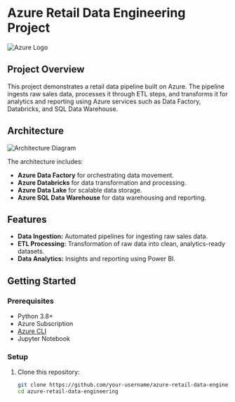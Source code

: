 # Azure Retail Data Engineering Project

![Azure Logo](https://example.com/logo.png)

## Project Overview

This project demonstrates a retail data pipeline built on Azure. The pipeline ingests raw sales data, processes it through ETL steps, and transforms it for analytics and reporting using Azure services such as Data Factory, Databricks, and SQL Data Warehouse.

## Architecture

![Architecture Diagram](docs/architecture_diagram.png)

The architecture includes:
- **Azure Data Factory** for orchestrating data movement.
- **Azure Databricks** for data transformation and processing.
- **Azure Data Lake** for scalable data storage.
- **Azure SQL Data Warehouse** for data warehousing and reporting.

## Features
- **Data Ingestion:** Automated pipelines for ingesting raw sales data.
- **ETL Processing:** Transformation of raw data into clean, analytics-ready datasets.
- **Data Analytics:** Insights and reporting using Power BI.

## Getting Started

### Prerequisites
- Python 3.8+
- Azure Subscription
- [Azure CLI](https://docs.microsoft.com/en-us/cli/azure/install-azure-cli)
- Jupyter Notebook

### Setup

1. Clone this repository:
   ```bash
   git clone https://github.com/your-username/azure-retail-data-engineering.git
   cd azure-retail-data-engineering
